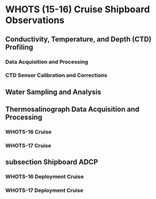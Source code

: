 # WHOTS (15-16) Cruise Shipboard Observations
## Conductivity, Temperature, and Depth (CTD) Profiling

### Data Acquisition and Processing
### CTD Sensor Calibration and Corrections

## Water Sampling and Analysis

## Thermosalinograph Data Acquisition and Processing 

### WHOTS-16 Cruise
### WHOTS-17 Cruise

## subsection Shipboard ADCP
### WHOTS-16 Deployment Cruise
### WHOTS-17 Deployment Cruise

